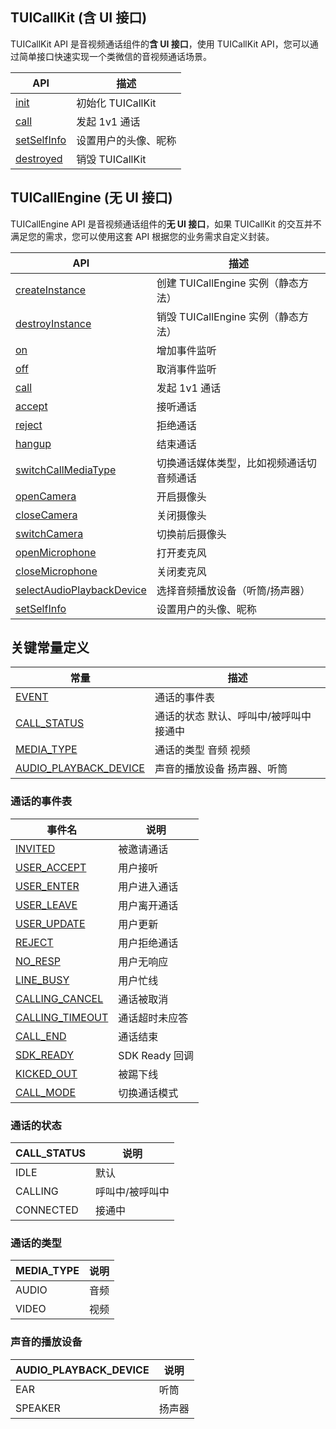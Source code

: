 ## TUICallKit (含 UI 接口)

TUICallKit API 是音视频通话组件的**含 UI 接口**，使用 TUICallKit API，您可以通过简单接口快速实现一个类微信的音视频通话场景。

| API | 描述 |
|-----|-----|
| [init](https://tcloud-doc.isd.com/document/product/647/78760?!preview#init) | 初始化 TUICallKit    |
| [call](https://tcloud-doc.isd.com/document/product/647/78760?!preview#call) | 发起 1v1 通话        |
| [setSelfInfo](https://tcloud-doc.isd.com/document/product/647/78760?!preview#setselfinfo) | 设置用户的头像、昵称 |
| [destroyed](https://tcloud-doc.isd.com/document/product/647/78760?!preview#destroyed) | 销毁 TUICallKit      |

## TUICallEngine (无 UI 接口)

TUICallEngine API 是音视频通话组件的**无 UI 接口**，如果 TUICallKit 的交互并不满足您的需求，您可以使用这套 API 根据您的业务需求自定义封装。

| API | 描述 |
|-----|-----|
| [createInstance](https://tcloud-doc.isd.com/document/product/647/78761?!preview#createinstance) | 创建 TUICallEngine 实例（静态方法）      |
| [destroyInstance](https://tcloud-doc.isd.com/document/product/647/78761?!preview#destroyinstance) | 销毁 TUICallEngine 实例（静态方法）      |
| [on](https://tcloud-doc.isd.com/document/product/647/78761?!preview#on) | 增加事件监听                             |
| [off](https://tcloud-doc.isd.com/document/product/647/78761?!preview#off) | 取消事件监听                             |
| [call](https://tcloud-doc.isd.com/document/product/647/78761?!preview#call) | 发起 1v1 通话                            |
| [accept](https://tcloud-doc.isd.com/document/product/647/78761?!preview#accept) | 接听通话                                 |
| [reject](https://tcloud-doc.isd.com/document/product/647/78761?!preview#reject) | 拒绝通话                                 |
| [hangup](https://tcloud-doc.isd.com/document/product/647/78761?!preview#hangup) | 结束通话                                 |
| [switchCallMediaType](https://tcloud-doc.isd.com/document/product/647/78761?!preview#switchcallmediatype) | 切换通话媒体类型，比如视频通话切音频通话 |
| [openCamera](https://tcloud-doc.isd.com/document/product/647/78761?!preview#opencamera) | 开启摄像头                               |
| [closeCamera](https://tcloud-doc.isd.com/document/product/647/78761?!preview#closecamera) | 关闭摄像头                               |
| [switchCamera](https://tcloud-doc.isd.com/document/product/647/78761?!preview#switchcamera) | 切换前后摄像头                           |
| [openMicrophone](https://tcloud-doc.isd.com/document/product/647/78761?!preview#openmicrophone) | 打开麦克风                               |
| [closeMicrophone](https://tcloud-doc.isd.com/document/product/647/78761?!preview#closemicrophone) | 关闭麦克风                               |
| [selectAudioPlaybackDevice](https://tcloud-doc.isd.com/document/product/647/78761?!preview#selectaudioplaybackdevice) | 选择音频播放设备（听筒/扬声器）          |
| [setSelfInfo](https://tcloud-doc.isd.com/document/product/647/78761?!preview#setselfinfo) | 设置用户的头像、昵称                     |


## 关键常量定义
| 常量 | 描述 |
|-----|-----|
| [EVENT](#EVENT)                                 | 通话的事件表                            |
| [CALL_STATUS](#CALL_STATUS)                     | 通话的状态 默认、呼叫中/被呼叫中 接通中 |
| [MEDIA_TYPE](#MEDIA_TYPE)                       | 通话的类型  音频 视频                   |
| [AUDIO_PLAYBACK_DEVICE](#AUDIO_PLAYBACK_DEVICE) | 声音的播放设备 扬声器、听筒             |

[](id:EVENT)

### 通话的事件表

| 事件名 | 说明 |
|-----|-----|
| [INVITED](https://tcloud-doc.isd.com/document/product/647/78761?!preview#invited) | 被邀请通话     |
| [USER_ACCEPT](https://tcloud-doc.isd.com/document/product/647/78761?!preview#user_accept) | 用户接听       |
| [USER_ENTER](https://tcloud-doc.isd.com/document/product/647/78761?!preview#user_enter) | 用户进入通话   |
| [USER_LEAVE](https://tcloud-doc.isd.com/document/product/647/78761?!preview#user_leave) | 用户离开通话   |
| [USER_UPDATE](https://tcloud-doc.isd.com/document/product/647/78761?!preview#user_update) | 用户更新       |
| [REJECT](https://tcloud-doc.isd.com/document/product/647/78761?!preview#reject) | 用户拒绝通话   |
| [NO_RESP](https://tcloud-doc.isd.com/document/product/647/78761?!preview#no_resp) | 用户无响应     |
| [LINE_BUSY](https://tcloud-doc.isd.com/document/product/647/78761?!preview#line_busy) | 用户忙线       |
| [CALLING_CANCEL](https://tcloud-doc.isd.com/document/product/647/78761?!preview#calling_cancel) | 通话被取消     |
| [CALLING_TIMEOUT](https://tcloud-doc.isd.com/document/product/647/78761?!preview#calling_timeout) | 通话超时未应答 |
| [CALL_END](https://tcloud-doc.isd.com/document/product/647/78761?!preview#call_end) | 通话结束       |
| [SDK_READY](https://tcloud-doc.isd.com/document/product/647/78761?!preview#sdk_ready) | SDK Ready 回调 |
| [KICKED_OUT](https://tcloud-doc.isd.com/document/product/647/78761?!preview#kicked_out) | 被踢下线       |
| [CALL_MODE](https://tcloud-doc.isd.com/document/product/647/78761?!preview#call_mode) | 切换通话模式   |

[](id:CALL_STATUS)

### 通话的状态

| CALL_STATUS | 说明 |
|-----|-----|
| IDLE | 默认 |
| CALLING | 呼叫中/被呼叫中 |
| CONNECTED | 接通中 |

[](id:MEDIA_TYPE)
### 通话的类型

| MEDIA_TYPE | 说明 |
|-----|-----|
| AUDIO | 音频 |
| VIDEO | 视频 |

[](id:AUDIO_PLAYBACK_DEVICE)
### 声音的播放设备

| AUDIO_PLAYBACK_DEVICE | 说明 |
|-----|-----|
| EAR | 听筒 |
| SPEAKER | 扬声器 |

